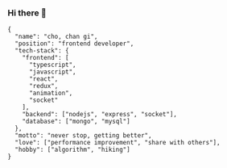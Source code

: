 ### Hi there 👋

<!--
**jnbms/jnbms** is a ✨ _special_ ✨ repository because its `README.md` (this file) appears on your GitHub profile.

Here are some ideas to get you started:

- 🔭 I’m currently working on ...
- 🌱 I’m currently learning ...
- 👯 I’m looking to collaborate on ...
- 🤔 I’m looking for help with ...
- 💬 Ask me about ...
- 📫 How to reach me: ...
- 😄 Pronouns: ...
- ⚡ Fun fact: ...
-->
```(javascript)
{
  "name": "cho, chan gi",
  "position": "frontend developer",
  "tech-stack": {
    "frontend": [
      "typescript",
      "javascript",
      "react",
      "redux",
      "animation",
      "socket"
    ],
    "backend": ["nodejs", "express", "socket"],
    "database": ["mongo", "mysql"]
  },
  "motto": "never stop, getting better",
  "love": ["performance improvement", "share with others"],
  "hobby": ["algorithm", "hiking"]
}
```
